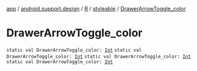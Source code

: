 [app](../../../index.md) / [android.support.design](../../index.md) / [R](../index.md) / [styleable](index.md) / [DrawerArrowToggle_color](.)

# DrawerArrowToggle_color

`static val DrawerArrowToggle_color: `[`Int`](https://kotlinlang.org/api/latest/jvm/stdlib/kotlin/-int/index.html)
`static val DrawerArrowToggle_color: `[`Int`](https://kotlinlang.org/api/latest/jvm/stdlib/kotlin/-int/index.html)
`static val DrawerArrowToggle_color: `[`Int`](https://kotlinlang.org/api/latest/jvm/stdlib/kotlin/-int/index.html)
`static val DrawerArrowToggle_color: `[`Int`](https://kotlinlang.org/api/latest/jvm/stdlib/kotlin/-int/index.html)